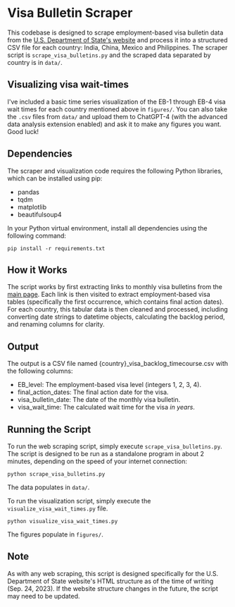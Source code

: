 # Visa Bulletin Scraper

This codebase is designed to scrape employment-based visa bulletin data from the [U.S. Department of State's website](https://travel.state.gov/content/travel/en/legal/visa-law0/visa-bulletin.html) and process it into a structured CSV file for each country: India, China, Mexico and Philippines. The scraper script is `scrape_visa_bulletins.py` and the scraped data separated by country is in `data/`.

## Visualizing visa wait-times
I've included a basic time series visualization of the EB-1 through EB-4 visa wait times for each country mentioned above in `figures/`. You can also take the `.csv` files from `data/` and upload them to ChatGPT-4 (with the advanced data analysis extension enabled) and ask it to make any figures you want. Good luck!

## Dependencies

The scraper and visualization code requires the following Python libraries, which can be installed using pip:

- pandas
- tqdm
- matplotlib
- beautifulsoup4

In your Python virtual environment, install all dependencies using the following command:

```
pip install -r requirements.txt
```

## How it Works

The script works by first extracting links to monthly visa bulletins from the [main page](https://travel.state.gov/content/travel/en/legal/visa-law0/visa-bulletin.html). Each link is then visited to extract employment-based visa tables (specifically the first occurrence, which contains final action dates). For each country, this tabular data is then cleaned and processed, including converting date strings to datetime objects, calculating the backlog period, and renaming columns for clarity.

## Output

The output is a CSV file named {country}_visa_backlog_timecourse.csv with the following columns:

- EB_level: The employment-based visa level (integers 1, 2, 3, 4).
- final_action_dates: The final action date for the visa.
- visa_bulletin_date: The date of the monthly visa bulletin.
- visa_wait_time: The calculated wait time for the visa *in years*.

## Running the Script

To run the web scraping script, simply execute `scrape_visa_bulletins.py`. The script is designed to be run as a standalone program in about 2 minutes, depending on the speed of your internet connection:

```shell
python scrape_visa_bulletins.py
```

The data populates in `data/`.

To run the visualization script, simply execute the `visualize_visa_wait_times.py` file. 

```shell
python visualize_visa_wait_times.py
```

The figures populate in `figures/`.

## Note

As with any web scraping, this script is designed specifically for the U.S. Department of State website's HTML structure as of the time of writing (Sep. 24, 2023). If the website structure changes in the future, the script may need to be updated.
